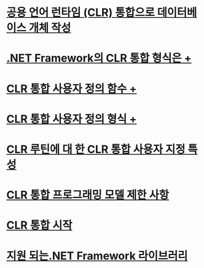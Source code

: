 # [공용 언어 런타임 (CLR) 통합으로 데이터베이스 개체 작성](building-database-objects-with-common-language-runtime-clr-integration.md)

# [.NET Framework의 CLR 통합 형식은 +](../../../relational-databases/clr-integration-database-objects-types-net-framework/sql-server-data-types-in-the-net-framework.md)
# [CLR 통합 사용자 정의 함수 +](../../../relational-databases/clr-integration-database-objects-user-defined-functions/clr-user-defined-functions.md)
# [CLR 통합 사용자 정의 형식 +](../../../relational-databases/clr-integration-database-objects-user-defined-types/clr-user-defined-types.md)

# [CLR 루틴에 대 한 CLR 통합 사용자 지정 특성](clr-integration-custom-attributes-for-clr-routines.md)
# [CLR 통합 프로그래밍 모델 제한 사항](clr-integration-programming-model-restrictions.md)
# [CLR 통합 시작](getting-started-with-clr-integration.md)
# [지원 되는.NET Framework 라이브러리](supported-net-framework-libraries.md)
